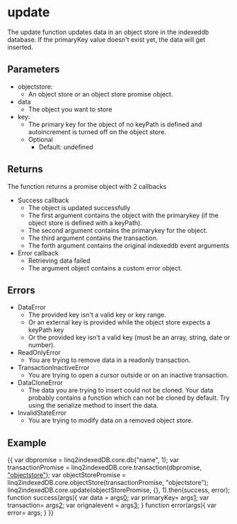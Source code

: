 # update
The update function updates data in an object store in the indexeddb database. If the primaryKey value doesn't exist yet, the data will get inserted.
## Parameters
* objectstore: 
	* An object store or an object store promise object.
* data
	* The object you want to store
* key:
	* The primary key for the object of no keyPath is defined and autoincrement is turned off on the object store.
	* Optional
		* Default: undefined 
## Returns
The function returns a promise object with 2 callbacks
* Success callback
	* The object is updated successfully
	* The first argument contains the object with the primarykey (if the object store is defined with a keyPath).
	* The second argument contains the primarykey for the object.
	* The third argument contains the transaction.
	* The forth argument contains the original indexeddb event arguments
* Error callback
	* Retrieving data failed
	* The argument object contains a custom error object.
## Errors
* DataError
	* The provided key isn't a valid key or key range.
	* Or an external key is provided while the object store expects a keyPath key
	* Or the provided key isn't a valid key (must be an array, string, date or number).
* ReadOnlyError
	* You are trying to remove data in a readonly transaction.
* TransactionInactiveError
	* You are trying to open a cursor outside or on an inactive transaction.
* DataCloneError
	* The data you are trying to insert could not be cloned. Your data probably contains a function which can not be cloned by default. Try using the serialize method to insert the data.
* InvalidStateError
	* You are trying to modify data on a removed object store.
## Example
{{
var dbpromise = linq2indexedDB.core.db("name", 1);
var transactionPromise = linq2indexedDB.core.transaction(dbpromise, ["objectstore"](_objectstore_));
var objectStorePromise = linq2indexedDB.core.objectStore(transactionPromise, "objectstore");
linq2indexedDB.core.update(objectStorePromise, {}, 1).then(success, error);
function success(args){
   var data = args[0](0); 
   var primaryKey= args[1](1); 
   var transaction= args[2](2);
   var orignalevent = args[3](3);
}
function error(args){
   var error= args;
}
}}
